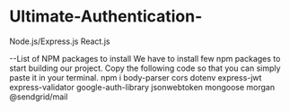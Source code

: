 # Ultimate-Authentication-
Node.js/Express.js React.js


--List of NPM packages to install
We have to install few npm packages to start building our project. Copy the following  code so that you can simply paste it in your terminal.
npm i body-parser cors dotenv express-jwt express-validator google-auth-library jsonwebtoken mongoose morgan @sendgrid/mail
